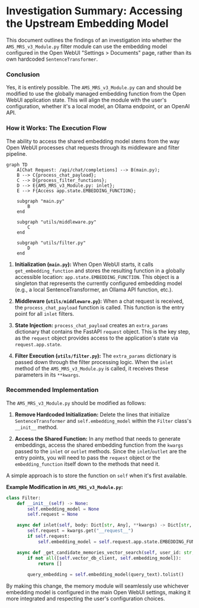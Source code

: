 # Investigation Summary: Accessing the Upstream Embedding Model

This document outlines the findings of an investigation into whether the `AMS_MRS_v3_Module.py` filter module can use the embedding model configured in the Open WebUI "Settings > Documents" page, rather than its own hardcoded `SentenceTransformer`.

### Conclusion

Yes, it is entirely possible. The `AMS_MRS_v3_Module.py` can and should be modified to use the globally managed embedding function from the Open WebUI application state. This will align the module with the user's configuration, whether it's a local model, an Ollama endpoint, or an OpenAI API.

### How it Works: The Execution Flow

The ability to access the shared embedding model stems from the way Open WebUI processes chat requests through its middleware and filter pipeline.

```mermaid
graph TD
    A[Chat Request: /api/chat/completions] --> B(main.py);
    B --> C{process_chat_payload};
    C --> D{process_filter_functions};
    D --> E{AMS_MRS_v3_Module.py: inlet};
    E --> F{Access app.state.EMBEDDING_FUNCTION};

    subgraph "main.py"
        B
    end

    subgraph "utils/middleware.py"
        C
    end
    
    subgraph "utils/filter.py"
        D
    end
```

1.  **Initialization (`main.py`):** When Open WebUI starts, it calls `get_embedding_function` and stores the resulting function in a globally accessible location: `app.state.EMBEDDING_FUNCTION`. This object is a singleton that represents the currently configured embedding model (e.g., a local SentenceTransformer, an Ollama API function, etc.).

2.  **Middleware (`utils/middleware.py`):** When a chat request is received, the `process_chat_payload` function is called. This function is the entry point for all `inlet` filters.

3.  **State Injection:** `process_chat_payload` creates an `extra_params` dictionary that contains the FastAPI `request` object. This is the key step, as the `request` object provides access to the application's state via `request.app.state`.

4.  **Filter Execution (`utils/filter.py`):** The `extra_params` dictionary is passed down through the filter processing logic. When the `inlet` method of the `AMS_MRS_v3_Module.py` is called, it receives these parameters in its `**kwargs`.

### Recommended Implementation

The `AMS_MRS_v3_Module.py` should be modified as follows:

1.  **Remove Hardcoded Initialization:** Delete the lines that initialize `SentenceTransformer` and `self.embedding_model` within the `Filter` class's `__init__` method.

2.  **Access the Shared Function:** In any method that needs to generate embeddings, access the shared embedding function from the `kwargs` passed to the `inlet` or `outlet` methods. Since the `inlet`/`outlet` are the entry points, you will need to pass the `request` object or the `embedding_function` itself down to the methods that need it.

   A simple approach is to store the function on `self` when it's first available.

   **Example Modification in `AMS_MRS_v3_Module.py`:**

   ```python
   class Filter:
       def __init__(self) -> None:
           self.embedding_model = None
           self.request = None
   
       async def inlet(self, body: Dict[str, Any], **kwargs) -> Dict[str, Any]:
           self.request = kwargs.get("__request__")
           if self.request:
               self.embedding_model = self.request.app.state.EMBEDDING_FUNCTION
   
       async def _get_candidate_memories_vector_search(self, user_id: str, query_text: str, top_k: int) -> List[str]:
           if not all([self.vector_db_client, self.embedding_model]):
               return []
           
           query_embedding = self.embedding_model(query_text).tolist()
   ```

By making this change, the memory module will seamlessly use whichever embedding model is configured in the main Open WebUI settings, making it more integrated and respecting the user's configuration choices.